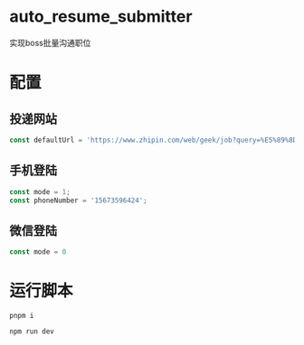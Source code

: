 # auto_resume_submitter

实现boss批量沟通职位

# 配置

## 投递网站

```javascript
const defaultUrl = 'https://www.zhipin.com/web/geek/job?query=%E5%89%8D%E7%AB%AF&city=101210100&experience=108,102,101,103' // 包含筛选条件的BOSS投递页面。
```

## 手机登陆

```javascript
const mode = 1; 
const phoneNumber = '15673596424';
```

## 微信登陆

```javascript
const mode = 0 
```





# 运行脚本

`pnpm i `

`npm run dev`
